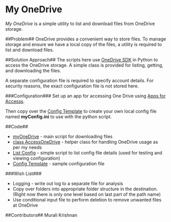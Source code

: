 # My OneDrive

*My OneDrive* is a simple utility to list and download files from OneDrive storage.

##Problem##
OneDrive provides a convenient way to store files. To manage storage and ensure we have a local copy of the files, a utility is required to list and download files. 

##Solution Approach##
The scripts here use [OneDrive SDK](https://github.com/OneDrive/onedrive-sdk-python) in Python to access the OneDrive storage. A simple class is provided for listing, getting, and downloading the files.

A separate configuration file is required to specify account details. For security reasons, the exact configuration file is not stored here. 

###Configuration###
 Set up an app for accessing One Drive using [Apps for Accesss](
 https://apps.dev.microsoft.com/). 

 Then copy over the [Config Template](configTemplate.ini) to create your own local config file named **myConfig.ini** to use with the python script.

##Code##
 * [myOneDrive](myOneDrive.py) - main script for downloading files
 * [class AccessOneDrive](AccessOneDrive.py) - helper class for handling OneDrive usage as per my needs
 * [List Config](listConfig.py) - simple script to list config file details (used for testing and viewing configuration)
 * [Config Template](configTemplate.ini) - sample configuration file


###Wish List###
 * Logging - write out log to a separate file for analysis
 * Copy over folders into appropriate folder structure in the destination. (Right now there is only one level based on last part of the path name)
 * Use conditional input file to perform deletion to remove unwanted files at OneDrive

##Contributors##
Murali Krishnan

